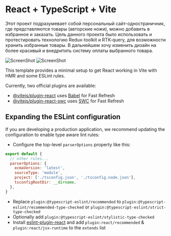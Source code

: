 # React + TypeScript + Vite

Этот проект подразумевает собой персональный сайт-одностраничник, где представляются товары (авторские ножи), можно добавить в избранное и заказать.
Цель данного проекта было использовать и протестировать технологию Redux-toolkit и RTK-query, для возможности хранить избранные товары.
В дальнейшем хочу изменить дизайн на более красивый и внедритить систему оплаты выбранного товара.

![ScreenShot](https://github.com/zorro199/Knife-master-react.js-/blob/main/public/knife1.png)
![ScreenShot](https://github.com/zorro199/Knife-master-react.js-/blob/main/public/knife2.png)

This template provides a minimal setup to get React working in Vite with HMR and some ESLint rules.

Currently, two official plugins are available:

- [@vitejs/plugin-react](https://github.com/vitejs/vite-plugin-react/blob/main/packages/plugin-react/README.md) uses [Babel](https://babeljs.io/) for Fast Refresh
- [@vitejs/plugin-react-swc](https://github.com/vitejs/vite-plugin-react-swc) uses [SWC](https://swc.rs/) for Fast Refresh

## Expanding the ESLint configuration

If you are developing a production application, we recommend updating the configuration to enable type aware lint rules:

- Configure the top-level `parserOptions` property like this:

```js
export default {
  // other rules...
  parserOptions: {
    ecmaVersion: 'latest',
    sourceType: 'module',
    project: ['./tsconfig.json', './tsconfig.node.json'],
    tsconfigRootDir: __dirname,
  },
}
```

- Replace `plugin:@typescript-eslint/recommended` to `plugin:@typescript-eslint/recommended-type-checked` or `plugin:@typescript-eslint/strict-type-checked`
- Optionally add `plugin:@typescript-eslint/stylistic-type-checked`
- Install [eslint-plugin-react](https://github.com/jsx-eslint/eslint-plugin-react) and add `plugin:react/recommended` & `plugin:react/jsx-runtime` to the `extends` list
